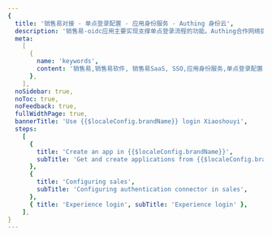 ```yaml
---
{
  title: '销售易对接 - 单点登录配置 - 应用身份服务 - Authing 身份云',
  description: '销售易-oidc应用主要实现支撑单点登录流程的功能。Authing合作网络提供 销售易对接，单点登录，SSO，实现应用的快捷登录、免密登录，提升员工办公体验、增强用户体验，增强企业数字化服务水平。',
  meta:
    [
      {
        name: 'keywords',
        content: '销售易,销售易软件, 销售易SaaS, SSO,应用身份服务,单点登录配置,Authing身份云',
      },
    ],
  noSidebar: true,
  noToc: true,
  noFeedback: true,
  fullWidthPage: true,
  bannerTitle: 'Use {{$localeConfig.brandName}} login Xiaoshouyi',
  steps:
    [
      {
        title: 'Create an app in {{$localeConfig.brandName}}',
        subTitle: 'Get and create applications from {{$localeConfig.brandName}} application',
      },
      {
        title: 'Configuring sales',
        subTitle: 'Configuring authentication connector in sales',
      },
      { title: 'Experience login', subTitle: 'Experience login' },
    ],
}
---
```


<IntegrationDetail/>
